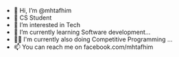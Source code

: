 - 👋 Hi, I’m @mhtafhim
- 🏫 CS Student 
- 👀 I’m interested in Tech
- 🌱 I’m currently learning Software development...
- 👨‍💻 I'm currently also doing Competitive Programming ...
- 📫 You can reach me on facebook.com/mhtafhim

<!---
mhtafhim/mhtafhim is a ✨ special ✨ repository because its `README.md` (this file) appears on your GitHub profile.
You can click the Preview link to take a look at your changes.
--->

